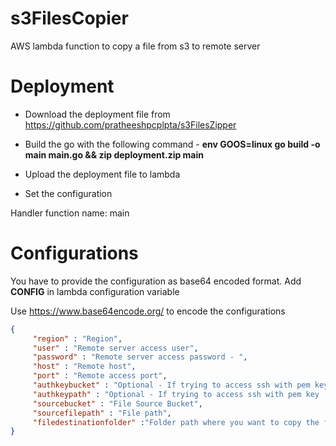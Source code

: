 # s3FilesCopier
AWS lambda function to copy a file from s3 to remote server

# Deployment
 - Download the deployment file from https://github.com/pratheeshpcplpta/s3FilesZipper
 - Build the go with the following command  -   **env GOOS=linux go build -o main main.go && zip deployment.zip main**

 - Upload the deployment file to lambda
 - Set the configuration

 Handler function name: main


# Configurations
You have to provide the configuration as base64 encoded format. Add **CONFIG** in lambda configuration variable

Use https://www.base64encode.org/ to encode the configurations

```json
{   	
  	 "region" : "Region",
	 "user" : "Remote server access user",
	 "password" : "Remote server access password - ",
	 "host" : "Remote host",
	 "port" : "Remote access port",
	 "authkeybucket" : "Optional - If trying to access ssh with pem key : Pem key file stored bucket",
	 "authkeypath" : "Optional - If trying to access ssh with pem key : pem key file path",
	 "sourcebucket" : "File Source Bucket",
  	 "sourcefilepath" : "File path",
  	 "filedestinationfolder" :"Folder path where you want to copy the files at remote host"
}

```
